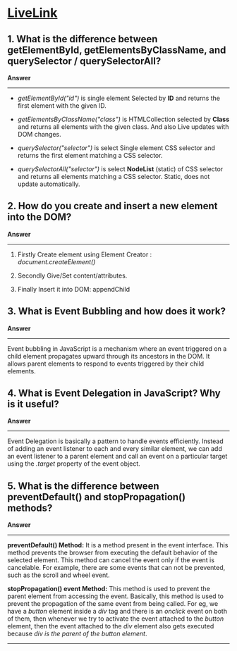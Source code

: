 # [LiveLink](https://rakibislam22.github.io/emergency-Hotline/ "LiveLink")

## 1. What is the difference between getElementById, getElementsByClassName, and querySelector / querySelectorAll?

**Answer**

---

* *getElementById("id")* is single element Selected by **ID** and returns the first element with the given ID.

* *getElementsByClassName("class")* is HTMLCollection selected by **Class** and returns all elements with the given class. And also Live updates with DOM changes.

* *querySelector("selector")* is select Single element	CSS selector and returns the first element matching a CSS selector.

* *querySelectorAll("selector")* is select **NodeList** (static) of CSS selector and returns all elements matching a CSS selector. Static, does not update automatically.


## 2. How do you create and insert a new element into the DOM?

**Answer**

---

1. Firstly Create element using Element Creator : *document.createElement()*

2. Secondly Give/Set content/attributes.

3. Finally Insert it into DOM: appendChild


## 3. What is Event Bubbling and how does it work?

**Answer**

---

Event bubbling in JavaScript is a mechanism where an event triggered on a child element propagates upward through its ancestors in the DOM. It allows parent elements to respond to events triggered by their child elements.

## 4. What is Event Delegation in JavaScript? Why is it useful?

**Answer**

---

Event Delegation is basically a pattern to handle events efficiently. Instead of adding an event listener to each and every similar element, we can add an event listener to a parent element and call an event on a particular target using the *.target* property of the event object.

## 5. What is the difference between preventDefault() and stopPropagation() methods?


**Answer** 

---

**preventDefault() Method:** It is a method present in the event interface. This method prevents the browser from executing the default behavior of the selected element. This method can cancel the event only if the event is cancelable. For example, there are some events that can not be prevented, such as the scroll and wheel event.

**stopPropagation() event Method:** This method is used to prevent the parent element from accessing the event. Basically, this method is used to prevent the propagation of the same event from being called. For eg,  we have a *button* element inside a *div* tag and there is an *onclick* event on both of them, then whenever we try to activate the event attached to the *button* element, then the event attached to the *div* element also gets executed because *div is the parent of the button element*.


---